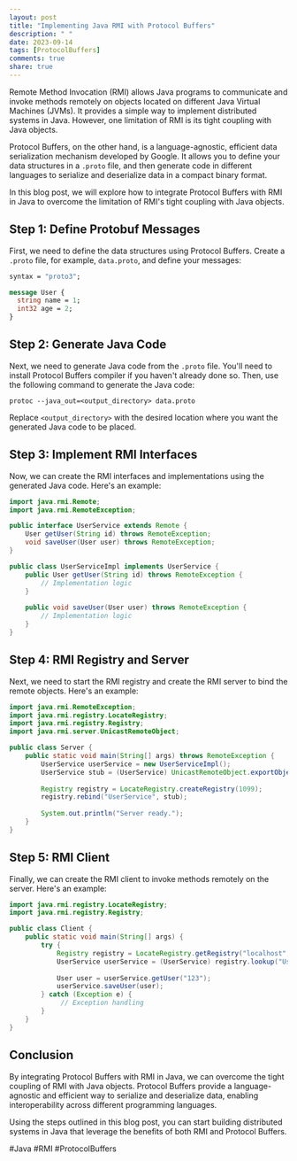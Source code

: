 ```yaml
---
layout: post
title: "Implementing Java RMI with Protocol Buffers"
description: " "
date: 2023-09-14
tags: [ProtocolBuffers]
comments: true
share: true
---
```


Remote Method Invocation (RMI) allows Java programs to communicate and invoke methods remotely on objects located on different Java Virtual Machines (JVMs). It provides a simple way to implement distributed systems in Java. However, one limitation of RMI is its tight coupling with Java objects.

Protocol Buffers, on the other hand, is a language-agnostic, efficient data serialization mechanism developed by Google. It allows you to define your data structures in a `.proto` file, and then generate code in different languages to serialize and deserialize data in a compact binary format.

In this blog post, we will explore how to integrate Protocol Buffers with RMI in Java to overcome the limitation of RMI's tight coupling with Java objects.

## Step 1: Define Protobuf Messages ##

First, we need to define the data structures using Protocol Buffers. Create a `.proto` file, for example, `data.proto`, and define your messages:

```protobuf
syntax = "proto3";

message User {
  string name = 1;
  int32 age = 2;
}
```

## Step 2: Generate Java Code ##

Next, we need to generate Java code from the `.proto` file. You'll need to install Protocol Buffers compiler if you haven't already done so. Then, use the following command to generate the Java code:

```shell
protoc --java_out=<output_directory> data.proto
```

Replace `<output_directory>` with the desired location where you want the generated Java code to be placed.

## Step 3: Implement RMI Interfaces ##

Now, we can create the RMI interfaces and implementations using the generated Java code. Here's an example:

```java
import java.rmi.Remote;
import java.rmi.RemoteException;

public interface UserService extends Remote {
    User getUser(String id) throws RemoteException;
    void saveUser(User user) throws RemoteException;
}

public class UserServiceImpl implements UserService {
    public User getUser(String id) throws RemoteException {
        // Implementation logic
    }
    
    public void saveUser(User user) throws RemoteException {
        // Implementation logic
    }
}
```

## Step 4: RMI Registry and Server ##

Next, we need to start the RMI registry and create the RMI server to bind the remote objects. Here's an example:

```java
import java.rmi.RemoteException;
import java.rmi.registry.LocateRegistry;
import java.rmi.registry.Registry;
import java.rmi.server.UnicastRemoteObject;

public class Server {
    public static void main(String[] args) throws RemoteException {
        UserService userService = new UserServiceImpl();
        UserService stub = (UserService) UnicastRemoteObject.exportObject(userService, 0);
        
        Registry registry = LocateRegistry.createRegistry(1099);
        registry.rebind("UserService", stub);
        
        System.out.println("Server ready.");
    }
}
```

## Step 5: RMI Client ##

Finally, we can create the RMI client to invoke methods remotely on the server. Here's an example:

```java
import java.rmi.registry.LocateRegistry;
import java.rmi.registry.Registry;

public class Client {
    public static void main(String[] args) {
        try {
            Registry registry = LocateRegistry.getRegistry("localhost", 1099);
            UserService userService = (UserService) registry.lookup("UserService");
            
            User user = userService.getUser("123");
            userService.saveUser(user);
        } catch (Exception e) {
             // Exception handling
        }
    }
}
```

## Conclusion ##

By integrating Protocol Buffers with RMI in Java, we can overcome the tight coupling of RMI with Java objects. Protocol Buffers provide a language-agnostic and efficient way to serialize and deserialize data, enabling interoperability across different programming languages.

Using the steps outlined in this blog post, you can start building distributed systems in Java that leverage the benefits of both RMI and Protocol Buffers.

#Java #RMI #ProtocolBuffers